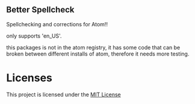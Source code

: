 ## Better Spellcheck
Spellchecking and corrections for Atom!!

only supports 'en_US'.

this packages is not in the atom registry,
it has some code that can be broken between different installs of atom,
therefore it needs more testing.

# Licenses
This project is licensed under the [MIT License](https://gitlab.com/ker0olos/atom-better-spellcheck/blob/master/LICENSE)  

